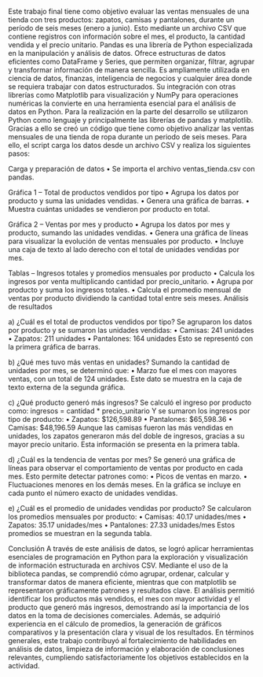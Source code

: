 Este trabajo final tiene como objetivo evaluar las ventas mensuales de una tienda con tres productos: zapatos, camisas y pantalones, durante un período de seis meses (enero a junio). Esto mediante un archivo CSV que contiene registros con información sobre el mes, el producto, la cantidad vendida y el precio unitario. Pandas es una librería de Python especializada en la manipulación y análisis de datos. Ofrece estructuras de datos eficientes como DataFrame y Series, que permiten organizar, filtrar, agrupar y transformar información de manera sencilla. Es ampliamente utilizada en ciencia de datos, finanzas, inteligencia de negocios y cualquier área donde se requiera trabajar con datos estructurados. Su integración con otras librerías como Matplotlib para visualización y NumPy para operaciones numéricas la convierte en una herramienta esencial para el análisis de datos en Python. Para la realización en la parte del desarrollo se utilizaron Python como lenguaje y principalmente las librerías de pandas y matplotlib. Gracias a ello se creó un código que tiene como objetivo analizar las ventas mensuales de una tienda de ropa durante un periodo de seis meses. Para ello, el script carga los datos desde un archivo CSV y realiza los siguientes pasos:

Carga y preparación de datos • Se importa el archivo ventas_tienda.csv con pandas.

Gráfica 1 – Total de productos vendidos por tipo • Agrupa los datos por producto y suma las unidades vendidas. • Genera una gráfica de barras. • Muestra cuántas unidades se vendieron por producto en total.

Gráfica 2 – Ventas por mes y producto • Agrupa los datos por mes y producto, sumando las unidades vendidas. • Genera una gráfica de líneas para visualizar la evolución de ventas mensuales por producto. • Incluye una caja de texto al lado derecho con el total de unidades vendidas por mes.

Tablas – Ingresos totales y promedios mensuales por producto • Calcula los ingresos por venta multiplicando cantidad por precio_unitario. • Agrupa por producto y suma los ingresos totales. • Calcula el promedio mensual de ventas por producto dividiendo la cantidad total entre seis meses. Análisis de resultados

a) ¿Cuál es el total de productos vendidos por tipo? Se agruparon los datos por producto y se sumaron las unidades vendidas: • Camisas: 241 unidades • Zapatos: 211 unidades • Pantalones: 164 unidades Esto se representó con la primera gráfica de barras.

b) ¿Qué mes tuvo más ventas en unidades? Sumando la cantidad de unidades por mes, se determinó que: • Marzo fue el mes con mayores ventas, con un total de 124 unidades. Este dato se muestra en la caja de texto externa de la segunda gráfica.

c) ¿Qué producto generó más ingresos? Se calculó el ingreso por producto como: ingresos = cantidad * precio_unitario Y se sumaron los ingresos por tipo de producto: • Zapatos: $126,598.89 • Pantalones: $65,598.36 • Camisas: $48,196.59 Aunque las camisas fueron las más vendidas en unidades, los zapatos generaron más del doble de ingresos, gracias a su mayor precio unitario. Esta información se presenta en la primera tabla.

d) ¿Cuál es la tendencia de ventas por mes? Se generó una gráfica de líneas para observar el comportamiento de ventas por producto en cada mes. Esto permite detectar patrones como: • Picos de ventas en marzo. • Fluctuaciones menores en los demás meses. En la gráfica se incluye en cada punto el número exacto de unidades vendidas.

e) ¿Cuál es el promedio de unidades vendidas por producto? Se calcularon los promedios mensuales por producto: • Camisas: 40.17 unidades/mes • Zapatos: 35.17 unidades/mes • Pantalones: 27.33 unidades/mes Estos promedios se muestran en la segunda tabla.

Conclusión A través de este análisis de datos, se logró aplicar herramientas esenciales de programación en Python para la exploración y visualización de información estructurada en archivos CSV. Mediante el uso de la biblioteca pandas, se comprendió cómo agrupar, ordenar, calcular y transformar datos de manera eficiente, mientras que con matplotlib se representaron gráficamente patrones y resultados clave. El análisis permitió identificar los productos más vendidos, el mes con mayor actividad y el producto que generó más ingresos, demostrando así la importancia de los datos en la toma de decisiones comerciales. Además, se adquirió experiencia en el cálculo de promedios, la generación de gráficos comparativos y la presentación clara y visual de los resultados. En términos generales, este trabajo contribuyó al fortalecimiento de habilidades en análisis de datos, limpieza de información y elaboración de conclusiones relevantes, cumpliendo satisfactoriamente los objetivos establecidos en la actividad.
